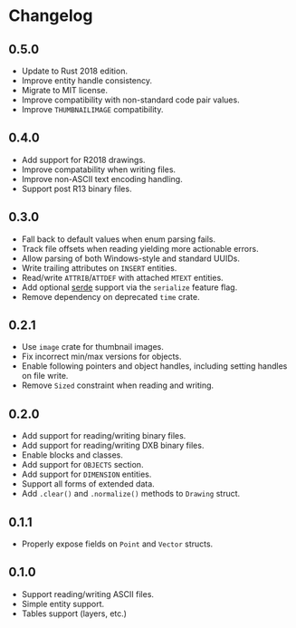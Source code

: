 Changelog
=========

## 0.5.0

- Update to Rust 2018 edition.
- Improve entity handle consistency.
- Migrate to MIT license.
- Improve compatibility with non-standard code pair values.
- Improve `THUMBNAILIMAGE` compatibility.

## 0.4.0

- Add support for R2018 drawings.
- Improve compatability when writing files.
- Improve non-ASCII text encoding handling.
- Support post R13 binary files.

## 0.3.0

- Fall back to default values when enum parsing fails.
- Track file offsets when reading yielding more actionable errors.
- Allow parsing of both Windows-style and standard UUIDs.
- Write trailing attributes on `INSERT` entities.
- Read/write `ATTRIB`/`ATTDEF` with attached `MTEXT` entities.
- Add optional [serde](https://github.com/serde-rs/serde) support via the `serialize` feature flag.
- Remove dependency on deprecated `time` crate.

## 0.2.1

- Use `image` crate for thumbnail images.
- Fix incorrect min/max versions for objects.
- Enable following pointers and object handles, including setting handles on file write.
- Remove `Sized` constraint when reading and writing.

## 0.2.0

- Add support for reading/writing binary files.
- Add support for reading/writing DXB binary files.
- Enable blocks and classes.
- Add support for `OBJECTS` section.
- Add support for `DIMENSION` entities.
- Support all forms of extended data.
- Add `.clear()` and `.normalize()` methods to `Drawing` struct.

## 0.1.1

- Properly expose fields on `Point` and `Vector` structs.

## 0.1.0

- Support reading/writing ASCII files.
- Simple entity support.
- Tables support (layers, etc.)
